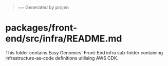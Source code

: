 > ~~ Generated by projen
# packages/front-end/src/infra/README.md
This folder contains Easy Genomics' Front-End infra sub-folder containing infrastructure-as-code definitions utilising AWS CDK.